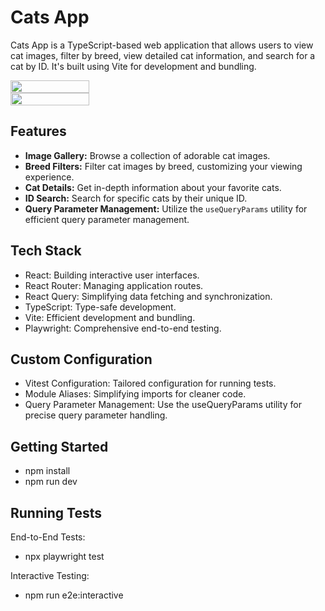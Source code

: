 # Cats App

Cats App is a TypeScript-based web application that allows users to view cat images, filter by breed, view detailed cat information, and search for a cat by ID. It's built using Vite for development and bundling.

<div style="display: flex; flex-wrap: wrap">
    <img src="src/assets/images/load.png" width="50%" />
    &nbsp;
    <img src="src/assets/images/searchByBreed.png" width="50%" />
   
</div>

## Features

- **Image Gallery:** Browse a collection of adorable cat images.
- **Breed Filters:** Filter cat images by breed, customizing your viewing experience.
- **Cat Details:** Get in-depth information about your favorite cats.
- **ID Search:** Search for specific cats by their unique ID.
- **Query Parameter Management:** Utilize the `useQueryParams` utility for efficient query parameter management.

## Tech Stack

- React: Building interactive user interfaces.
- React Router: Managing application routes.
- React Query: Simplifying data fetching and synchronization.
- TypeScript: Type-safe development.
- Vite: Efficient development and bundling.
- Playwright: Comprehensive end-to-end testing.

## Custom Configuration

- Vitest Configuration: Tailored configuration for running tests.
- Module Aliases: Simplifying imports for cleaner code.
- Query Parameter Management: Use the useQueryParams utility for precise query parameter handling.

## Getting Started

- npm install
- npm run dev

## Running Tests

End-to-End Tests:

- npx playwright test

Interactive Testing:

- npm run e2e:interactive
